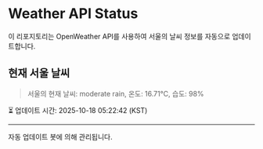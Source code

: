 
# Weather API Status

이 리포지토리는 OpenWeather API를 사용하여 서울의 날씨 정보를 자동으로 업데이트합니다.

## 현재 서울 날씨
> 서울의 현재 날씨: moderate rain, 온도: 16.71°C, 습도: 98%

⏳ 업데이트 시간: 2025-10-18 05:22:42 (KST)

---
자동 업데이트 봇에 의해 관리됩니다.
